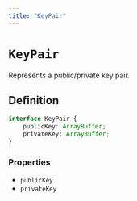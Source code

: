 ```yaml
---
title: "KeyPair"
---
```


# `KeyPair`

Represents a public/private key pair.

## Definition

```ts
interface KeyPair {
	publicKey: ArrayBuffer;
	privateKey: ArrayBuffer;
}
```

### Properties

- `publicKey`
- `privateKey`

